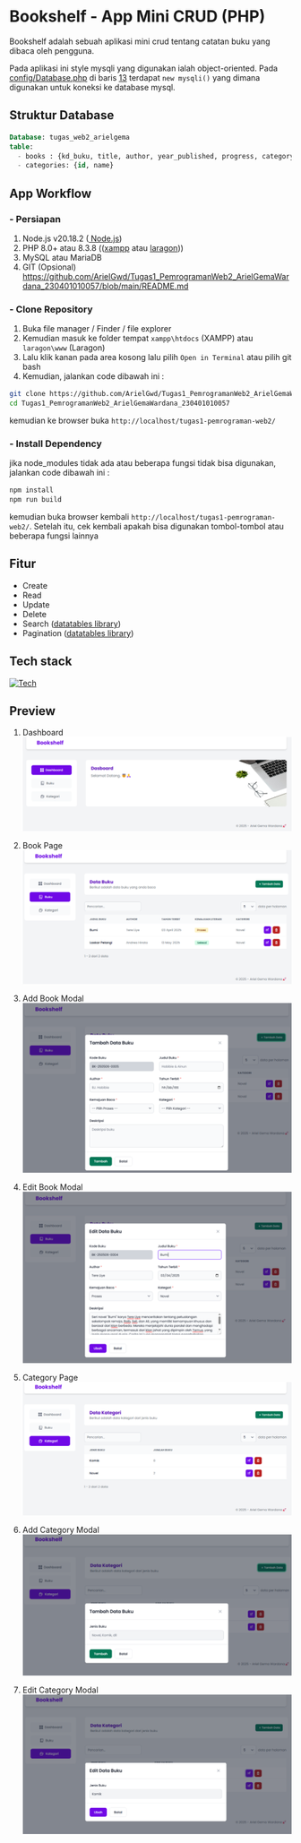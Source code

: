 # Bookshelf - App Mini CRUD (PHP)
Bookshelf adalah sebuah aplikasi mini crud tentang catatan buku yang dibaca oleh pengguna.   

Pada aplikasi ini style mysqli yang digunakan ialah object-oriented. Pada [config/Database.php](https://github.com/ArielGwd/tugas1-pemrograman-web2/blob/main/config/Database.php) di baris [13](https://github.com/ArielGwd/tugas1-pemrograman-web2/blob/72b1c8c8d7a404a47a7374d0dcbf182c6ecbb305/config/Database.php#L13) terdapat `new mysqli()` yang dimana digunakan untuk koneksi ke database mysql. 

## Struktur Database
```sql
Database: tugas_web2_arielgema 
table: 
  - books : {kd_buku, title, author, year_published, progress, category_id, description}
  - categories: {id, name}
``` 

## App Workflow 
### - Persiapan 
1. Node.js v20.18.2 ([ Node.js](https://nodejs.org/en/download)) 
2. PHP 8.0+ atau 8.3.8 (([xampp](https://www.apachefriends.org/download.html) atau [laragon](https://laragon.org/download/)))
3. MySQL atau MariaDB 
4. GIT (Opsional) https://github.com/ArielGwd/Tugas1_PemrogramanWeb2_ArielGemaWardana_230401010057/blob/main/README.md

### - Clone Repository   
1. Buka file manager / Finder / file explorer
2. Kemudian masuk ke folder tempat `xampp\htdocs` (XAMPP) atau `laragon\www` (Laragon)
3. Lalu klik kanan pada area kosong lalu pilih `Open in Terminal` atau pilih git bash
4. Kemudian, jalankan code dibawah ini :
```bash
git clone https://github.com/ArielGwd/Tugas1_PemrogramanWeb2_ArielGemaWardana_230401010057.git
cd Tugas1_PemrogramanWeb2_ArielGemaWardana_230401010057 
```  

kemudian ke browser buka `http://localhost/tugas1-pemrograman-web2/`

### - Install Dependency
jika node_modules tidak ada atau beberapa fungsi tidak bisa digunakan, jalankan code dibawah ini :
```bash
npm install
npm run build
``` 

kemudian buka browser kembali `http://localhost/tugas1-pemrograman-web2/`. Setelah itu, cek kembali apakah bisa digunakan tombol-tombol atau beberapa fungsi lainnya


## Fitur
- Create
- Read
- Update
- Delete
- Search ([datatables library](https://datatables.net/))
- Pagination ([datatables library](https://datatables.net/))

## Tech stack
[![Tech](https://skillicons.dev/icons?i=tailwind,php,mysql,js,npm&perline=6)](https://skillicons.dev)
  
## Preview  
1. Dashboard
![Dashboard Page](assets/img/preview/dashboard.png)
 
2. Book Page
![Dashboard Page](assets/img/preview/buku.png)

3. Add Book Modal
![Dashboard Page](assets/img/preview/tambah-buku.png)

4. Edit Book Modal
![Dashboard Page](assets/img/preview/ubah-buku.png)

5. Category Page
![Dashboard Page](assets/img/preview/kategori.png)

6. Add Category Modal
![Dashboard Page](assets/img/preview/tambah-kategori.png)

7. Edit Category Modal
![Dashboard Page](assets/img/preview/ubah-kategori.png)


